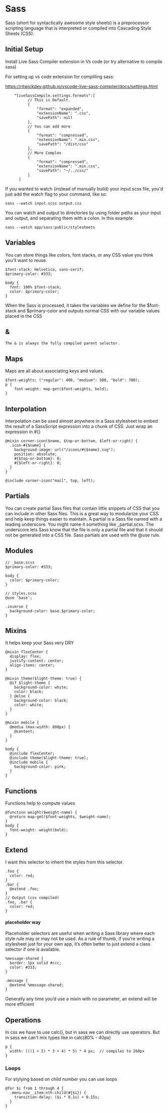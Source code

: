 # Sass

Sass (short for syntactically awesome style sheets) is a preprocessor scripting language that is interpreted or compiled into Cascading Style Sheets (CSS).

## Initial Setup

Install Live Sass Compiler extension in Vs code (or try alternative to compile sass)

For setting up vs code extension for compliling sass:

https://ritwickdey.github.io/vscode-live-sass-compiler/docs/settings.html

```
    "liveSassCompile.settings.formats":[
          // This is Default.
          {
              "format": "expanded",
              "extensionName": ".css",
              "savePath": null
          },
          // You can add more
          {
              "format": "compressed",
              "extensionName": ".min.css",
              "savePath": "/dist/css"
          },
          // More Complex
          {
              "format": "compressed",
              "extensionName": ".min.css",
              "savePath": "~/../css/"
          }
      ]
```

If you wanted to watch (instead of manually build) your input.scss file, you'd just add the watch flag to your command, like so:

```
sass --watch input.scss output.css
```

You can watch and output to directories by using folder paths as your input and output, and separating them with a colon. In this example:

```
sass --watch app/sass:public/stylesheets
```

## Variables

You can store things like colors, font stacks, or any CSS value you think you'll want to reuse.

```
$font-stack: Helvetica, sans-serif;
$primary-color: #333;

body {
  font: 100% $font-stack;
  color: $primary-color;
}
```

When the Sass is processed, it takes the variables we define for the $font-stack and $primary-color and outputs normal CSS with our variable values placed in the CSS

## &

```
The & is always the fully compiled parent selector.
```

## Maps

Maps are all about associating keys and values.

```
$font-weights: ("regular": 400, "medium": 500, "bold": 700);
p {
    font-weight: map-get($font-weights, bold);
}
```

## Interpolation

Interpolation can be used almost anywhere in a Sass stylesheet to embed the result of a SassScript expression into a chunk of CSS. Just wrap an expression in #{}

```
@mixin corner-icon($name, $top-or-bottom, $left-or-right) {
  .icon-#{$name} {
    background-image: url("/icons/#{$name}.svg");
    position: absolute;
    #{$top-or-bottom}: 0;
    #{$left-or-right}: 0;
  }
}

@include corner-icon("mail", top, left);
```

## Partials

You can create partial Sass files that contain little snippets of CSS that you can include in other Sass files. This is a great way to modularize your CSS and help keep things easier to maintain. A partial is a Sass file named with a leading underscore. You might name it something like \_partial.scss. The underscore lets Sass know that the file is only a partial file and that it should not be generated into a CSS file. Sass partials are used with the @use rule.

## Modules

```
// _base.scss
$primary-color: #333;

body {
  color: $primary-color;
}
```

```
// styles.scss
@use 'base';

.inverse {
  background-color: base.$primary-color;
}
```

## Mixins

It helps keep your Sass very DRY

```
@mixin flexCenter {
  display: flex;
  justify-content: center;
  align-items: center;
}

@mixin theme($light-theme: true) {
  @if $light-theme {
    background-color: white;
    color: black;
  } @else {
    background-color: black;
    color: white;
  }
}

@mixin mobile {
  @media (max-width: 800px) {
    @content;
  }
}

body {
  @include flexCenter;
  @include theme($light-theme: true);
  @include mobile {
    background-color: pink;
  }
}
```

## Functions

Functions help to compute values

```
@function weight($weight-name) {
  @return map-get($font-weights, $weight-name);
}
body {
  font-weight: weight(bold);
}
```

## Extend

I want this selector to inherit the styles from this selector.

```
.foo {
  color: red;
}
.bar {
  @extend .foo;
}
// Output (css compiled)
.foo, .bar {
  color: red;
}
```

#### placeholder way

Placeholder selectors are useful when writing a Sass library where each style rule may or may not be used. As a rule of thumb, if you’re writing a stylesheet just for your own app, it’s often better to just extend a class selector if one is available.

```
%message-shared {
  border: 1px solid #ccc;
  color: #333;
}

.message {
  @extend %message-shared;
}
```

Generally any time you’d use a mixin with no parameter, an extend will be more efficient

## Operations

In css we have to use calc(), but in sass we can directly use operators.
But in sass we can't mix types like in calc(80% - 40px)

```
p {
  width: (((1 + 2) * 3 + 4) * 5) * 4 px;  // compiles to 260px
}
```

### Loops

For stylying based on child number you can use loops

```
@for $i from 1 through 4 {
  .menu-nav__item:nth-child(#{$i}) {
    transition-delay: ($i * 0.1s) + 0.15s;
  }
}
```
